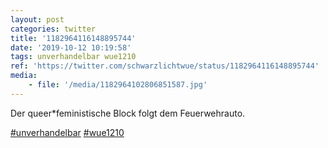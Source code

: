 ```yaml
---
layout: post
categories: twitter
title: '1182964116148895744'
date: '2019-10-12 10:19:58'
tags: unverhandelbar wue1210
ref: 'https://twitter.com/schwarzlichtwue/status/1182964116148895744'
media:
    - file: '/media/1182964102806851587.jpg'
---
```

Der queer\*feministische Block folgt dem Feuerwehrauto.

[#unverhandelbar](/t/unverhandelbar) [#wue1210](/t/wue1210)  